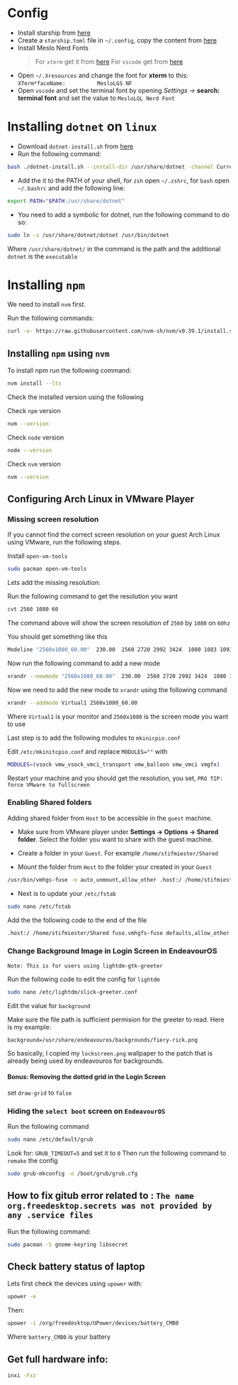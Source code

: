 # Config

 - Install starship from [here](http://starship.rs/guide/#-installation)
 - Create a `starship.toml` file in `~/.config`, copy the content from [here](/starship.toml)
 - Install Meslo Nerd Fonts
    > For `xterm` get it from [here](/Fonts/xterm/)
    > For `vscode` get from [here](/Fonts/vscode/)
 - Open `~/.Xresources` and change the font for **xterm** to this: `XTerm*faceName:          MesloLGS NF`
 - Open `vscode` and set the terminal font by opening _Settings ->_ **search: terminal font** and set the value to `MesloLGL Nerd Font`

# Installing `dotnet` on `linux`

- Download `dotnet-install.sh` from [here](https://dot.net/v1/dotnet-install.sh)
- Run the following command:
```bash
bash ./dotnet-install.sh --install-dir /usr/share/dotnet -channel Current -version latest
```
- Add the it to the PATH of your shell, for `zsh` open `~/.zshrc`, for `bash` open `~/.bashrc` and add the following line:

```bash
export PATH="$PATH:/usr/share/dotnet"
```

- You need to add a symbolic for dotnet, run the following command to do so:

```bash
sudo ln -s /usr/share/dotnet/dotnet /usr/bin/dotnet
```
Where `/usr/share/dotnet/` in the command is the path and the additional `dotnet` is the `executable`


# Installing `npm`

We need to install `nvm` first.

Run the following commands:

```bash
curl -o- https://raw.githubusercontent.com/nvm-sh/nvm/v0.39.1/install.sh | zsh
```

## Installing `npm` using `nvm`

To install npm run the following command:

```bash
nvm install --lts
```

Check the installed version using the following 

Check `npm` version
```bash
nvm --version
```

Check `node` version
```bash
node --version
```

Check `nvm` version
```bash
nvm --version
```

## Configuring Arch Linux in VMware Player

### Missing screen resolution

If you cannot find the correct screen resolution on your guest Arch Linux using VMware, run the following steps.

Install `open-vm-tools`

```bash
sudo pacman open-vm-tools
```

Lets add the missing resolution:

Run the following command to get the resolution you want
```bash
cvt 2560 1080 60
```
The command above will show the screen resolution of `2560` by `1080` on `60hz`

You should get something like this
```bash
Modeline "2560x1080_60.00"  230.00  2560 2720 2992 3424  1080 1083 1093 1120 -hsync +vsync
```

Now run the following command to add a new mode
```bash
xrandr --newmode "2560x1080_60.00"  230.00  2560 2720 2992 3424  1080 1083 1093 1120 -hsync +vsync
```

Now we need to add the new mode to `xrandr` using the following command
```bash
xrandr --addmode Virtual1 2560x1080_60.00
```
Where `Virtual1` is your monitor and `2560x1080` is the screen mode you want to use

Last step is to add the following modules to `mkinicpio.conf`

Edit `/etc/mkinitcpio.conf` and replace `MODULES=""` with
```bash
MODULES=(vsock vmw_vsock_vmci_transport vmw_balloon vmw_vmci vmgfx)
```

Restart your machine and you should get the resolution, you set, `PRO TIP: force VMware to fullscreen`

### Enabling Shared folders 

Adding shared folder from `Host` to be accessible in the `guest` machine. 

- Make sure from VMware player under __Settings -> Options -> Shared folder__. Select the folder you want to share with the guest machine.

- Create a folder in your `Guest`. For example `/home/stifmiester/Shared`

- Mount the folder from `Host` to the folder your created in your `Guest`
```bash
/usr/bin/vmhgs-fuse -o auto_unmount,allow_other .host:/ /home/stifmiester/Shared
```

- Next is to update your `/etc/fstab`
```bash
sudo nano /etc/fstab
```

Add the the following code to the end of the file
```bash
.host:/ /home/stifmiester/Shared fuse.vmhgfs-fuse defaults,allow_other 0 0
```

### Change Background Image in Login Screen in EndeavourOS

`Note: This is for users using lightdm-gtk-greeter`

Run the following code to edit the config for `lightdm`

```bash
sudo nano /etc/lightdm/slick-greeter.conf
```

Edit the value for `background`

Make sure the file path is sufficient permision for the greeter to read. Here is my example:

`background=/usr/share/endeavouros/backgrounds/fiery-rick.png`

So basically, I copied my `lockscreen.png` wallpaper to the patch that is already being used by endeavouros for backgrounds.

#### Bonus: Removing the dotted grid in the Login Screen
set `draw-grid` to `false`

### Hiding the `select boot` screen on `EndeavourOS`
Run the following command
```bash
sudo nano /etc/default/grub
```
Look for: `GRUB_TIMEOUT=5` and set it to `0`
Then run the following command to `remake` the config
```bash
sudo grub-mkconfig -o /boot/grub/grub.cfg
```

## How to fix gitub error related to : `The name org.freedesktop.secrets was not provided by any .service files`

Run the following command:

```bash
sudo pacman -S gnome-keyring libsecret
```

## Check battery status of laptop
Lets first check the devices using `upower` with:
```bash
upower -e
```

Then:

```bash
upower -i /org/freedesktop/UPower/devices/battery_CMB0
```

Where `battery_CMB0` is your battery

## Get full hardware info:
```bash
inxi -Fxz
```
